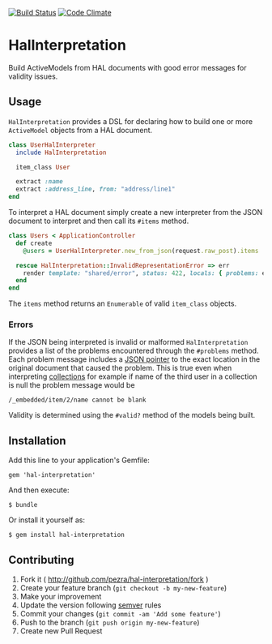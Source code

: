 [![Build Status](https://travis-ci.org/pezra/hal-interpretation.png?branch=master)](https://travis-ci.org/pezra/hal-interpretation)
[![Code Climate](https://codeclimate.com/github/pezra/hal-interpretation.png)](https://codeclimate.com/github/pezra/hal-interpretation)

# HalInterpretation

Build ActiveModels from HAL documents with good error messages
for validity issues.

## Usage

`HalInterpretation` provides a DSL for declaring how to build one or
more `ActiveModel` objects from a HAL document.

```ruby
class UserHalInterpreter
  include HalInterpretation

  item_class User

  extract :name
  extract :address_line, from: "address/line1"
end
```

To interpret a HAL document simply create a new interpreter from the
JSON document to interpret and then call its `#items` method.

```ruby
class Users < ApplicationController
  def create
    @users = UserHalInterpreter.new_from_json(request.raw_post).items

  rescue HalInterpretation::InvalidRepresentationError => err
    render template: "shared/error", status: 422, locals: { problems: err.problems }
  end
end
```

The `items` method returns an `Enumerable` of valid `item_class` objects.

### Errors

 If the JSON being interpreted is invalid or malformed
`HalInterpretation` provides a list of the problems encountered
through the `#problems` method. Each problem message includes a
[JSON pointer][] to the exact location in the original document that
caused the problem. This is true even when interpreting
[collections][] for example if name of the third user in a collection
is null the problem message would be

    /_embedded/item/2/name cannot be blank

Validity is determined using the `#valid?` method of the models being
built.


## Installation

Add this line to your application's Gemfile:

    gem 'hal-interpretation'

And then execute:

    $ bundle

Or install it yourself as:

    $ gem install hal-interpretation

## Contributing

1. Fork it ( http://github.com/pezra/hal-interpretation/fork )
2. Create your feature branch (`git checkout -b my-new-feature`)
3. Make your improvement
4. Update the version following [semver][] rules
5. Commit your changes (`git commit -am 'Add some feature'`)
6. Push to the branch (`git push origin my-new-feature`)
7. Create new Pull Request


[semver]: http://semver.org/
[json pointer]: http://tools.ietf.org/html/rfc6901
[collections]: https://tools.ietf.org/html/rfc6573